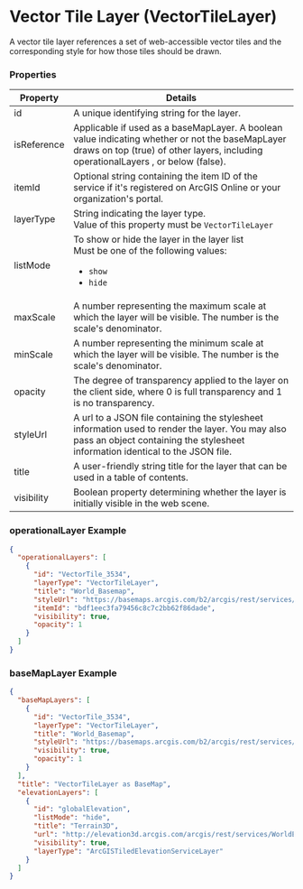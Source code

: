# Vector Tile Layer (VectorTileLayer)

A vector tile layer references a set of web-accessible vector tiles and the corresponding style for how those tiles should be drawn.

### Properties

| Property | Details
| --- | ---
| id | A unique identifying string for the layer.
| isReference | Applicable if used as a baseMapLayer. A boolean value indicating whether or not the baseMapLayer draws on top (true) of other layers, including operationalLayers , or below (false).
| itemId | Optional string containing the item ID of the service if it's registered on ArcGIS Online or your organization's portal.
| layerType | String indicating the layer type.<br>Value of this property must be `VectorTileLayer`
| listMode | To show or hide the layer in the layer list<br>Must be one of the following values:<ul><li>`show`</li><li>`hide`</li></ul>
| maxScale | A number representing the maximum scale at which the layer will be visible. The number is the scale's denominator.
| minScale | A number representing the minimum scale at which the layer will be visible. The number is the scale's denominator.
| opacity | The degree of transparency applied to the layer on the client side, where 0 is full transparency and 1 is no transparency.
| styleUrl | A url to a JSON file containing the stylesheet information used to render the layer. You may also pass an object containing the stylesheet information identical to the JSON file.
| title | A user-friendly string title for the layer that can be used in a table of contents.
| visibility | Boolean property determining whether the layer is initially visible in the web scene.


### operationalLayer Example

```json
{
  "operationalLayers": [
    {
      "id": "VectorTile_3534",
      "layerType": "VectorTileLayer",
      "title": "World_Basemap",
      "styleUrl": "https://basemaps.arcgis.com/b2/arcgis/rest/services/World_Basemap/VectorTileServer/resources/styles/root.json",
      "itemId": "bdf1eec3fa79456c8c7c2bb62f86dade",
      "visibility": true,
      "opacity": 1
    }
  ]
}
```
### baseMapLayer Example

```json
{
  "baseMapLayers": [
    {
      "id": "VectorTile_3534",
      "layerType": "VectorTileLayer",
      "title": "World_Basemap",
      "styleUrl": "https://basemaps.arcgis.com/b2/arcgis/rest/services/World_Basemap/VectorTileServer/resources/styles/root.json",
      "visibility": true,
      "opacity": 1
    }
  ],
  "title": "VectorTileLayer as BaseMap",
  "elevationLayers": [
    {
      "id": "globalElevation",
      "listMode": "hide",
      "title": "Terrain3D",
      "url": "http://elevation3d.arcgis.com/arcgis/rest/services/WorldElevation3D/Terrain3D/ImageServer",
      "visibility": true,
      "layerType": "ArcGISTiledElevationServiceLayer"
    }
  ]
}
```

